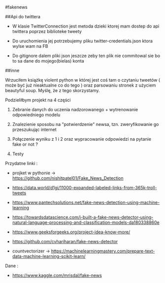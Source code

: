 #fakenews

##Api do twittera
+ W klasie TwitterConnection jest metoda dzieki ktorej mam dostep do api twittera
poprzez biblioteke tweety

+ Do uruchomienia jej potrzebujemy pliku twitter-credentials.json ktora wylse wam na FB

+ Do gitignore dalem pliki json jeszcze zeby ten plik nie commitowal sie bo to sa dane do mojego(bielas) konta

##inne

Wrzuciłem książkę violent python  w której jest coś tam o czytaniu tweetów ( może być już nieaktualne co do tego ) oraz parsowaniu stronek z użyciem beautyful soup. Myślę, że z tego skorzystamy.

Podzieliłbym projekt na 4 części

1. Zebranie danych do uczenia nadzorowanego + wytrenowanie odpowiedniego modelu

2. Znalezienie sposobu na "potwierdzenie" newsa, tzn. zweryfikowanie go przeszukując internet

3. Połączenie wyniku z 1 i 2 oraz wypracowanie odpowiedzi na pytanie fake or not ?

4. Testy


Przydatne linki : 

- projket w pythonie -> https://github.com/nishitpatel01/Fake_News_Detection

- https://data.world/d1gi/11000-expanded-labeled-links-from-365k-troll-tweets

- https://www.pantechsolutions.net/fake-news-detection-using-machine-learning

- https://towardsdatascience.com/i-built-a-fake-news-detector-using-natural-language-processing-and-classification-models-da180338860e

- https://www.geeksforgeeks.org/project-idea-know-more/

- https://github.com/cvhariharan/fake-news-detector

-  countvectorizer -> https://machinelearningmastery.com/prepare-text-data-machine-learning-scikit-learn/

Dane :

- https://www.kaggle.com/mrisdal/fake-news
